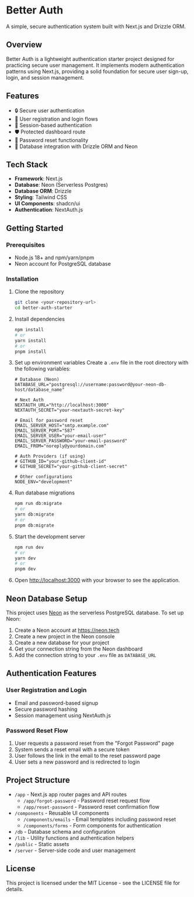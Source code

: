 # Better Auth

A simple, secure authentication system built with Next.js and Drizzle ORM.

## Overview

Better Auth is a lightweight authentication starter project designed for practicing secure user management. It implements modern authentication patterns using Next.js, providing a solid foundation for secure user sign-up, login, and session management.

## Features

- 🔒 Secure user authentication
- 📝 User registration and login flows
- 🔑 Session-based authentication
- 🛡️ Protected dashboard route
- 🔄 Password reset functionality
- 💾 Database integration with Drizzle ORM and Neon

## Tech Stack

- **Framework**: Next.js
- **Database**: Neon (Serverless Postgres)
- **Database ORM**: Drizzle
- **Styling**: Tailwind CSS
- **UI Components**: shadcn/ui
- **Authentication**: NextAuth.js

## Getting Started

### Prerequisites

- Node.js 18+ and npm/yarn/pnpm
- Neon account for PostgreSQL database

### Installation

1. Clone the repository
   ```bash
   git clone <your-repository-url>
   cd better-auth-starter
   ```

2. Install dependencies
   ```bash
   npm install
   # or
   yarn install
   # or
   pnpm install
   ```

3. Set up environment variables
   Create a `.env` file in the root directory with the following variables:
   ```
   # Database (Neon)
   DATABASE_URL="postgresql://username:password@your-neon-db-host/database_name"
   
   # Next Auth
   NEXTAUTH_URL="http://localhost:3000"
   NEXTAUTH_SECRET="your-nextauth-secret-key"
   
   # Email for password reset
   EMAIL_SERVER_HOST="smtp.example.com"
   EMAIL_SERVER_PORT="587"
   EMAIL_SERVER_USER="your-email-user"
   EMAIL_SERVER_PASSWORD="your-email-password"
   EMAIL_FROM="noreply@yourdomain.com"
   
   # Auth Providers (if using)
   # GITHUB_ID="your-github-client-id"
   # GITHUB_SECRET="your-github-client-secret"
   
   # Other configurations
   NODE_ENV="development"
   ```

4. Run database migrations
   ```bash
   npm run db:migrate
   # or
   yarn db:migrate
   # or
   pnpm db:migrate
   ```

5. Start the development server
   ```bash
   npm run dev
   # or
   yarn dev
   # or
   pnpm dev
   ```

6. Open [http://localhost:3000](http://localhost:3000) with your browser to see the application.

## Neon Database Setup

This project uses [Neon](https://neon.tech) as the serverless PostgreSQL database. To set up Neon:

1. Create a Neon account at https://neon.tech
2. Create a new project in the Neon console
3. Create a new database for your project
4. Get your connection string from the Neon dashboard
5. Add the connection string to your `.env` file as `DATABASE_URL`

## Authentication Features

### User Registration and Login
- Email and password-based signup
- Secure password hashing
- Session management using NextAuth.js

### Password Reset Flow
1. User requests a password reset from the "Forgot Password" page
2. System sends a reset email with a secure token
3. User follows the link in the email to the reset password page
4. User sets a new password and is redirected to login

## Project Structure

- `/app` - Next.js app router pages and API routes
  - `/app/forgot-password` - Password reset request flow
  - `/app/reset-password` - Password reset confirmation flow
- `/components` - Reusable UI components
  - `/components/emails` - Email templates including password reset
  - `/components/forms` - Form components for authentication
- `/db` - Database schema and configuration
- `/lib` - Utility functions and authentication helpers
- `/public` - Static assets
- `/server` - Server-side code and user management

## License

This project is licensed under the MIT License - see the LICENSE file for details.

